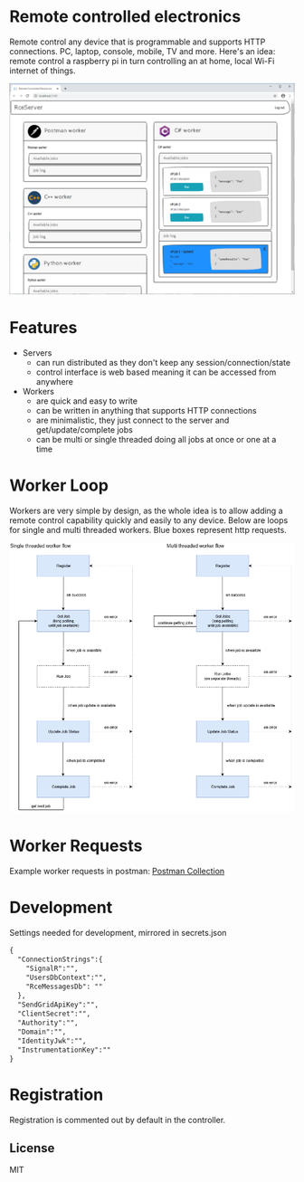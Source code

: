 # Remote controlled electronics
Remote control any device that is programmable and supports HTTP connections. PC, laptop, console, mobile, TV and more. Here's an idea: remote control a raspberry pi in turn controlling an at home, local Wi-Fi internet of things.

![](/docs/rceserver.png)

# Features
- Servers
	- can run distributed as they don't keep any session/connection/state
	- control interface is web based meaning it can be accessed from anywhere
- Workers
	- are quick and easy to write
	- can be written in anything that supports HTTP connections
	- are minimalistic, they just connect to the server and get/update/complete jobs
	- can be multi or single threaded doing all jobs at once or one at a time

# Worker Loop
Workers are very simple by design, as the whole idea is to allow adding a remote control capability quickly and easily to any device. Below are loops for single and multi threaded workers. Blue boxes represent http requests.

![](/docs/rceworkerflow.png)

# Worker Requests
Example worker requests in postman: [Postman Collection](/src/Workers/Postman/postman-worker.json "Postman Collection")

# Development
Settings needed for development, mirrored in secrets.json
```
{
  "ConnectionStrings":{
    "SignalR":"",
    "UsersDbContext":"",
	"RceMessagesDb": ""
  },
  "SendGridApiKey":"",
  "ClientSecret":"",
  "Authority":"",
  "Domain":"",
  "IdentityJwk":"",
  "InstrumentationKey":""
}
```

# Registration
Registration is commented out by default in the controller.

License
----
MIT